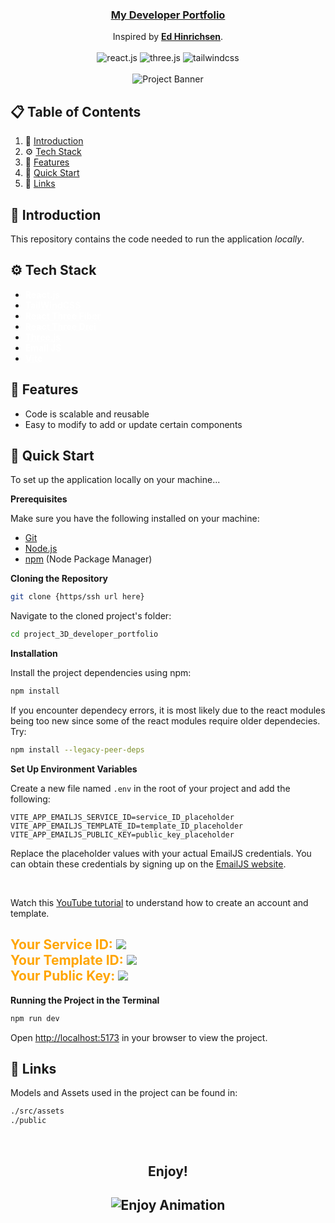 <div align="center">
  <h3 align="center"><a href="https://teera.dev/" target="_blank"><b>My Developer Portfolio</b></a></h3>

  <div align="center">
    Inspired by <a href="https://www.edwardh.io/" target="_blank"><b>Ed Hinrichsen</b></a>.
  </div>
  <br>
  <div>
    <img src="https://img.shields.io/badge/-React_JS-black?style=for-the-badge&logoColor=white&logo=react&color=e06060" alt="react.js" />
    <img src="https://img.shields.io/badge/-Three_JS-black?style=for-the-badge&logoColor=white&logo=threedotjs&color=f7b6b6" alt="three.js" />
    <img src="https://img.shields.io/badge/-Tailwind_CSS-black?style=for-the-badge&logoColor=white&logo=tailwindcss&color=fadadd" alt="tailwindcss" />
  </div>
  <br />
    <img src="./src/assets/projects/portfolio.gif" alt="Project Banner">
  <br />
</div>

## 📋 <a name="table">Table of Contents</a>

1. 🤖 [Introduction](#introduction)
2. ⚙️ [Tech Stack](#tech-stack)
3. 🔋 [Features](#features)
4. 🤸 [Quick Start](#quick-start)
5. 🔗 [Links](#links)

## <a name="introduction">🤖 Introduction</a>

This repository contains the code needed to run the application _locally_.

## <a name="tech-stack">⚙️ Tech Stack</a>

<style>
  #tech1, #tech2, #tech3, #tech4, #tech5, #tech6, #tech7 {
    color: white;
    text-decoration: underline dotted;
  }
</style>

- <a href="https://react.dev/" target="_blank" id="tech1"><b>React.js</b></a>
- <a href="https://tailwindcss.com/" target="_blank" id="tech2"><b>TailWindCSS</b></a>
- <a href="https://docs.pmnd.rs/react-three-fiber/getting-started/introduction" target="_blank" id="tech3"><b>React Three Fiber</b></a>
- <a href="https://github.com/pmndrs/drei" target="_blank" id="tech4"><b>React Three Drei</b></a>
- <a href="https://threejs.org/" target="_blank" id="tech5"><b>Three.js</b></a>
- <a href="https://www.emailjs.com/" target="_blank" id="tech6"><b>Email JS</b></a>
- <a href="https://vitejs.dev/" target="_blank" id="tech7"><b>Vite</b></a>

## <a name="features">🔋 Features</a>

- Code is scalable and reusable
- Easy to modify to add or update certain components

## <a name="quick-start">🤸 Quick Start</a>

To set up the application locally on your machine...

**Prerequisites**

Make sure you have the following installed on your machine:

- [Git](https://git-scm.com/)
- [Node.js](https://nodejs.org/en)
- [npm](https://www.npmjs.com/) (Node Package Manager)

**Cloning the Repository**

```bash
git clone {https/ssh url here}
```

Navigate to the cloned project's folder:

```bash
cd project_3D_developer_portfolio
```

**Installation**

Install the project dependencies using npm:

```bash
npm install
```

If you encounter dependecy errors, it is most likely due to the react modules being too new since some of
the react modules require older dependecies. Try:

```bash
npm install --legacy-peer-deps
```

**Set Up Environment Variables**

Create a new file named `.env` in the root of your project and add the following:

```env
VITE_APP_EMAILJS_SERVICE_ID=service_ID_placeholder
VITE_APP_EMAILJS_TEMPLATE_ID=template_ID_placeholder
VITE_APP_EMAILJS_PUBLIC_KEY=public_key_placeholder
```

Replace the placeholder values with your actual EmailJS credentials. You can obtain these credentials by signing up on the [EmailJS website](https://www.emailjs.com/).

<br>

Watch this [YouTube tutorial](https://www.youtube.com/watch?v=NgWGllOjkbs) to understand how to create an account and template.

<h2>
  <span style="color: orange;">Your Service ID:</span>
  <img src="https://i.imgur.com/7XZgp2b.png"/>
  <br>
  <span style="color: orange;">Your Template ID:</span>
  <img src="https://i.imgur.com/7XZgp2b.png"/>
  <br>
  <span style="color: orange;">Your Public Key:</span>
  <img src="https://i.imgur.com/RbM4d1I.png/"/>
</h2>

**Running the Project in the Terminal**

```bash
npm run dev
```

Open [http://localhost:5173](http://localhost:5173) in your browser to view the project.

## <a name="links">🔗 Links</a>

Models and Assets used in the project can be found in:

```diff
./src/assets
./public
```

<div align="center">
  <br />
    <h2> 
      Enjoy!
    <h2/>
    <img src="https://i.imgur.com/OA8orNR.gif" alt="Enjoy Animation">
  <br />
<div/>
